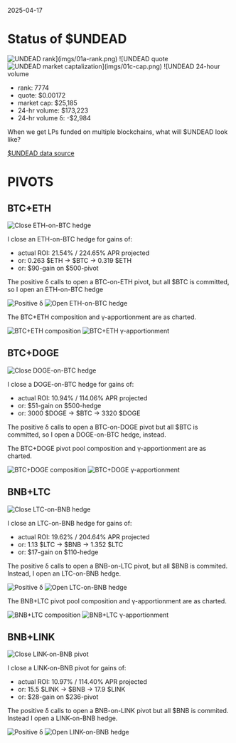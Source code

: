 2025-04-17 

# Status of $UNDEAD 

![$UNDEAD rank](imgs/01a-rank.png) 
![$UNDEAD quote](imgs/01b-quote.png) 
![$UNDEAD market captalization](imgs/01c-cap.png) 
![$UNDEAD 24-hour volume](imgs/01d-vol.png) 

* rank: 7774 
* quote: $0.00172 
* market cap: $25,185 
* 24-hr volume: $173,223 
* 24-hr volume δ: -$2,984 

When we get LPs funded on multiple blockchains, what will $UNDEAD look like? 

[$UNDEAD data source](https://www.coingecko.com/en/coins/undead-blocks) 

# PIVOTS

## BTC+ETH

![Close ETH-on-BTC hedge](imgs/02a-close-eth-on-btc-hedge.png)

I close an ETH-on-BTC hedge for gains of:

* actual ROI: 21.54% / 224.65% APR projected
* or: 0.263 $ETH -> $BTC -> 0.319 $ETH
* or: $90-gain on $500-pivot

The positive δ calls to open a BTC-on-ETH pivot, but all $BTC is committed, so I open an ETH-on-BTC hedge

![Positive δ](imgs/02b-pos.png)
![Open ETH-on-BTC hedge](imgs/02c-open-eth-on-btc-hedge.png)

The BTC+ETH composition and γ-apportionment are as charted. 

![BTC+ETH composition](imgs/03a-comp.png)
![BTC+ETH γ-apportionment](imgs/03b-apport.png)

## BTC+DOGE

![Close DOGE-on-BTC hedge](imgs/04a-close-doge-on-btc-hedge.png)

I close a DOGE-on-BTC hedge for gains of:

* actual ROI: 10.94% / 114.06% APR projected
* or: $51-gain on $500-hedge
* or: 3000 $DOGE -> $BTC -> 3320 $DOGE

The positive δ calls to open a BTC-on-DOGE pivot but all $BTC is committed, so I open a DOGE-on-BTC hedge, instead. 

The BTC+DOGE pivot pool composition and γ-apportionment are as charted.

![BTC+DOGE composition](imgs/05a-comp.png)
![BTC+DOGE γ-apportionment](imgs/05b-apport.png)

## BNB+LTC

![Close LTC-on-BNB hedge](imgs/06a-close-ltc-on-bnb-hedge.png)

I close an LTC-on-BNB hedge for gains of:

* actual ROI: 19.62% / 204.64% APR projected
* or: 1.13 $LTC -> $BNB -> 1.352 $LTC
* or: $17-gain on $110-hedge

The positive δ calls to open a BNB-on-LTC pivot, but all $BNB is commited. Instead, I open an LTC-on-BNB hedge. 

![Positive δ](imgs/06b-pos.png)
![Open LTC-on-BNB hedge](imgs/06c-open-ltc-on-bnb-hedge.png)

The BNB+LTC pivot pool composition and γ-apportionment are as charted. 

![BNB+LTC composition](imgs/07a-comp.png)
![BNB+LTC γ-apportionment](imgs/07b-apport.png)

## BNB+LINK

![Close LINK-on-BNB pivot](imgs/08a-close-link-on-bnb.png)

I close a LINK-on-BNB pivot for gains of:

* actual ROI: 10.97% / 114.40% APR projected
* or: 15.5 $LINK -> $BNB -> 17.9 $LINK
* or: $28-gain on $236-pivot

The positive δ calls to open a BNB-on-LINK pivot but all $BNB is commited. Instead I open a LINK-on-BNB hedge. 

![Positive δ](imgs/08b-pos.png)
![Open LINK-on-BNB hedge](imgs/08c-open-link-on-bnb-hedge.png)


